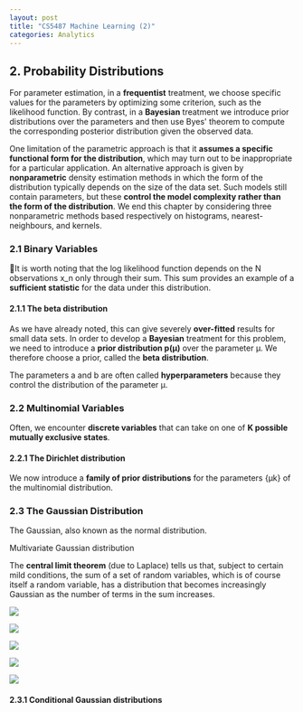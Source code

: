 ```yaml
---
layout: post
title: "CS5487 Machine Learning (2)"
categories: Analytics
---
```


## 2. Probability Distributions

For parameter estimation, in a **frequentist** treatment, we choose specific values for the parameters by optimizing some criterion, such as the likelihood function. By contrast, in a **Bayesian** treatment we introduce prior distributions over the parameters and then use Byes' theorem to compute the corresponding posterior distribution given the observed data.

One limitation of the parametric approach is that it **assumes a specific functional form for the distribution**, which may turn out to be inappropriate for a particular application. An alternative approach is given by **nonparametric** density estimation methods in which the form of the distribution typically depends on the size of the data set. Such models still contain parameters, but these **control the model complexity rather than the form of the distribution**. We end this chapter by considering three nonparametric methods based respectively on histograms, nearest-neighbours, and kernels.

### 2.1 Binary Variables

It is worth noting that the log likelihood function depends on the N observations x_n only through their sum. This sum provides an example of a **sufficient statistic** for the data under this distribution.

#### 2.1.1 The beta distribution

As we have already noted, this can give severely **over-fitted** results for small data sets. In order to develop a **Bayesian** treatment for this problem, we need to introduce a **prior distribution p(μ)** over the parameter μ. We therefore choose a prior, called the **beta distribution**.

The parameters a and b are often called **hyperparameters** because they control the distribution of the parameter μ.


### 2.2 Multinomial Variables

Often, we encounter **discrete variables** that can take on one of **K possible mutually exclusive states**.

#### 2.2.1 The Dirichlet distribution

We now introduce a **family of prior distributions** for the parameters {μk} of the multinomial distribution.

### 2.3 The Gaussian Distribution

The Gaussian, also known as the normal distribution.

Multivariate Gaussian distribution

The **central limit theorem** (due to Laplace) tells us that, subject to certain mild conditions, the sum of a set of random variables, which is of course itself a random variable, has a distribution that becomes increasingly Gaussian as the number of terms in the sum increases.

![](/img/CS5487_1.jpeg)

![](/img/CS5487_2.jpeg)

![](/img/CS5487_3.jpeg)

![](/img/CS5487_4.jpeg)

![](/img/CS5487_5.jpeg)

#### 2.3.1 Conditional Gaussian distributions
